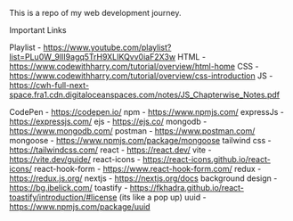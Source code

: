 This is a repo of my web development journey.

Important Links

Playlist - https://www.youtube.com/playlist?list=PLu0W_9lII9agq5TrH9XLIKQvv0iaF2X3w
HTML - https://www.codewithharry.com/tutorial/overview/html-home
CSS - https://www.codewithharry.com/tutorial/overview/css-introduction
JS - https://cwh-full-next-space.fra1.cdn.digitaloceanspaces.com/notes/JS_Chapterwise_Notes.pdf

CodePen - https://codepen.io/ 
npm - https://www.npmjs.com/
expressJs - https://expressjs.com/
ejs - https://ejs.co/
mongodb - https://www.mongodb.com/
postman - https://www.postman.com/
mongoose - https://www.npmjs.com/package/mongoose
tailwind css - https://tailwindcss.com/
react - https://react.dev/
vite - https://vite.dev/guide/
react-icons - https://react-icons.github.io/react-icons/
react-hook-form - https://www.react-hook-form.com/
redux - https://redux.js.org/
nextjs - https://nextjs.org/docs
background design - https://bg.ibelick.com/
toastify - https://fkhadra.github.io/react-toastify/introduction/#license (its like a pop up)
uuid - https://www.npmjs.com/package/uuid